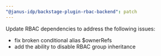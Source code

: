 ```yaml
---
"@janus-idp/backstage-plugin-rbac-backend": patch
---
```


Update RBAC dependencies to address the following issues:

- fix broken conditional alias $ownerRefs
- add the ability to disable RBAC group inheritance
